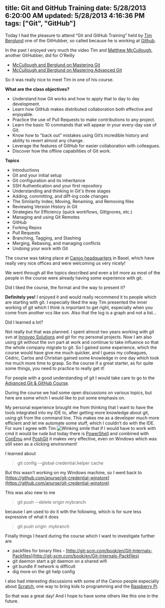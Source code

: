 title: Git and GitHub Training
date: 5/28/2013 6:20:00 AM
updated: 5/28/2013 4:16:36 PM
tags: ["Git", "GitHub"]
---
Today I had the pleasure to attend “Git and GitHub Training” held by [Tim Berglund](http://timberglund.com/) one of the GitHubber, so called because he is working at [Github](https://github.com/).

In the past I enjoyed very much the video Tim and [Matthew McCullough](http://matthewjmccullough.com/), another GitHubber, did for O’Reilly

*   [McCullough and Berglund on Mastering Git](http://shop.oreilly.com/product/0636920017462.do)
*   [McCullough and Berglund on Mastering Advanced Git](http://shop.oreilly.com/product/0636920024774.do)


So it was really nice to meet Tim in one of his course.

**What are the class objectives?**

*   Understand how Git works and how to apply that to day to day development.
*   Learn how GitHub makes distributed collaboration both effective and enjoyable.
*   Practice the use of Pull Requests to make contributions to any project.
*   Learn the basic 10 commands that will appear in your every-day use of Git.
*   Know how to “back out” mistakes using Git’s incredible history and ability to revert almost any change.
*   Leverage the features of GitHub for easier collaboration with colleagues.
*   Discover how the offline capabilities of Git work.


**Topics**

*   Introductions
*   Git and your initial setup
*   Git configuration and its inheritance
*   SSH Authentication and your first repository
*   Understanding and thinking in Git's three stages
*   Adding, committing, and diff-ing code changes
*   The Similarity Index; Moving, Renaming, and Removing files
*   Reviewing Version History in Git
*   Strategies for Efficiency (quick workflows, GitIgnores, etc.)
*   Managing and using Git Remotes
*   GitHub
*   Forking Repos
*   Pull Requests
*   Branching, Tagging, and Stashing
*   Merging, Rebasing, and managing conflicts
*   Undoing your work with Git


The course was taking place at [Canoo headquarters](http://www.canoo.com/service/contact/) in Basel, which have really very nice offices and were welcoming us very nicely!

We went through all the topics described and even a bit more as most of the people in the course were already having some experience with git.

Did I liked the course, the format and the way to present it?

**Definitely yes!** I enjoyed it and would really recommend it to people which are starting with git. I especially liked the way Tim presented the inner working of git which I think is important to get right, especially when you come from another vcs like svn. Also that the log is a graph and not a list…

Did I learned a lot?

Not really but that was planned. I spent almost two years working with git svn at [Innoveo Solutions](http://www.innoveo.com/) and git for my personal projects. Now I am also using git without the svn part at work and continue to take influence so that the whole company migrate to git. So I gained some experience, which the course would have give me much quicker, and I guess my colleagues, Cédric, Carlos and Christian gained some knowledge in one day which took me much more time to grasp. So the course if a great starter, as for quite some things, you need to practice to really get it!

For people with a good understanding of git I would take care to go to the [Advanced Git & GitHub Course](http://training.github.com/web/advanced-git/).

During the course we had some open discussions on various topics, but here are some which I would like to put some emphasis on.

My personal experience brought me from thinking that I want to have the tools integrated into my IDE to, after getting more knowledge about git, using git from the command line. This makes me as a developer much more efficient and let me automate some stuff, which I couldn’t do with the IDE. For sure I agree with Tim ![Winking smile](http://www.laurentkempe.com/image.axd?picture=wlEmoticon-winkingsmile.png) that if I would have to work with cmd it would be rude but today there is [PowerShell](http://technet.microsoft.com/en-us/scriptcenter/powershell.aspx) and combined with [ConEmu](https://code.google.com/p/conemu-maximus5/) and [PoshGit](https://github.com/dahlbyk/posh-git) it makes very effective, even on Windows which was still seen as a clicking environment!

I learned about

> git config --global credential.helper cache

But this wasn’t working on my Windows machine, so I went back to [https://github.com/anurse/git-credential-winstore](https://github.com/anurse/git-credential-winstore)

This was also new to me

> git push --delete origin mybranch

because I am used to do it with the following, which is for sure less expressive of what it does

> git push origin :mybranch

Finally things I heard during the course which I want to investigate further are

*   packfiles for binary files - [http://git-scm.com/book/en/Git-Internals-Packfiles](http://git-scm.com/book/en/Git-Internals-Packfiles)
*   git daemon start a git daemon on a shared wifi
*   git bundle if network is difficult
*   dig more on the git help config


I also had interesting discussions with some of the Canoo people especially about [Scratch](http://scratch.mit.edu/), one way to bring kids to programming and the [Raspberry Pi](http://www.raspberrypi.org/).

So that was a great day! And I hope to have some others like this one in the future.

